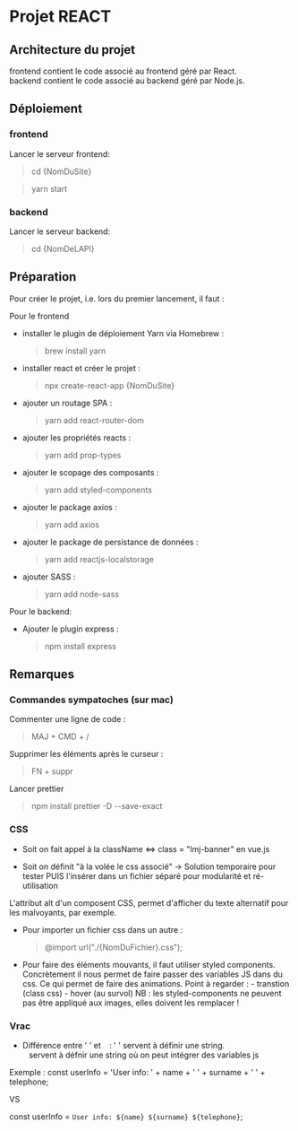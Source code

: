 # Projet REACT

## Architecture du projet

frontend contient le code associé au frontend géré par React.  
backend contient le code associé au backend géré par Node.js.

## Déploiement

### frontend

Lancer le serveur frontend:

> cd {NomDuSite}

> yarn start

### backend

Lancer le serveur backend:

> cd {NomDeLAPI}

## Préparation

Pour créer le projet, i.e. lors du premier lancement, il faut :

Pour le frontend

-   installer le plugin de déploiement Yarn via Homebrew :
    > brew install yarn
-   installer react et créer le projet :
    > npx create-react-app {NomDuSite}
-   ajouter un routage SPA :
    > yarn add react-router-dom
-   ajouter les propriétés reacts :
    > yarn add prop-types
-   ajouter le scopage des composants :
    > yarn add styled-components
-   ajouter le package axios :
    > yarn add axios
-   ajouter le package de persistance de données :
    > yarn add reactjs-localstorage
-   ajouter SASS :
    > yarn add node-sass

Pour le backend:

-   Ajouter le plugin express :
    > npm install express

## Remarques

### Commandes sympatoches (sur mac)

Commenter une ligne de code :

> MAJ + CMD + /

Supprimer les éléments après le curseur :

> FN + suppr

Lancer prettier

> npm install prettier -D --save-exact

### CSS

-   Soit on fait appel à la className <=> class = "lmj-banner" en vue.js

-   Soit on définit "à la volée le css associé"
    -> Solution temporaire pour tester PUIS l'insérer dans un fichier séparé pour modularité et ré-utilisation

L'attribut alt d'un composent CSS, permet d'afficher du texte alternatif pour les malvoyants, par exemple.

-   Pour importer un fichier css dans un autre :

    > @import url("./{NomDuFichier}.css");

-   Pour faire des éléments mouvants, il faut utiliser styled components.
    Concrètement il nous permet de faire passer des variables JS dans du css.
    Ce qui permet de faire des animations.
    Point à regarder : - transtion (class css) - hover (au survol)
    NB : les styled-components ne peuvent pas être appliqué aux images, elles doivent les remplacer !

### Vrac

-   Différence entre ' ' et ` ` :
    ' ' servent à définir une string.  
     ` ` servent à défnir une string où on peut intégrer des variables js

Exemple :
const userInfo = 'User info: ' + name + ' ' + surname + ' ' + telephone;

VS

const userInfo = `User info: ${name} ${surname} ${telephone}`;
